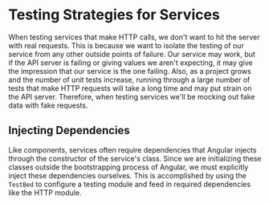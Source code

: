 # Testing Strategies for Services

When testing services that make HTTP calls, we don't want to hit the server with real requests.
This is because we want to isolate the testing of our service from any other outside points of failure.
Our service may work, but if the API server is failing or giving values we aren't expecting,
it may give the impression that our service is the one failing.
Also, as a project grows and the number of unit tests increase,
running through a large number of tests that make HTTP requests will take a long time and may put strain on the API server.
Therefore, when testing services we'll be mocking out fake data with fake requests.


## Injecting Dependencies

Like components, services often require dependencies that Angular injects through the constructor of the service's class. Since we are initializing these classes outside the bootstrapping process of Angular, we must explicitly inject these dependencies ourselves. This is accomplished by using the `TestBed` to configure a testing module and feed in required dependencies like the HTTP module.
